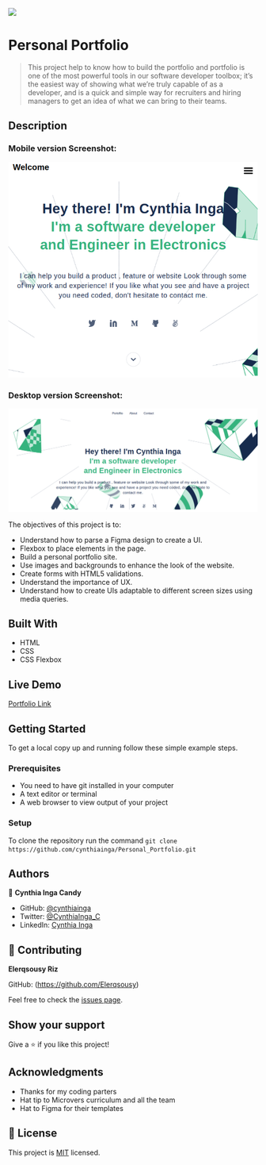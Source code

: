 ![](https://img.shields.io/badge/Microverse-blueviolet)

# Personal Portfolio

> This project help to know how to build the portfolio and portfolio is one of the most powerful tools in our software developer toolbox; it’s the easiest way of showing what we’re truly capable of as a developer, and is a quick and simple way for recruiters and hiring managers to get an idea of what we can bring to their teams.

## Description

### Mobile version Screenshot:

![screenshot](./image/Screenshot1.png/)

### Desktop version Screenshot:

![screenshot](./image/screenshot2.png/)

The objectives of this project is to:

- Understand how to parse a Figma design to create a UI.
- Flexbox to place elements in the page.
- Build a personal portfolio site.
- Use images and backgrounds to enhance the look of the website.
- Create forms with HTML5 validations.
- Understand the importance of UX.
- Understand how to create UIs adaptable to different screen sizes using media queries.


## Built With

- HTML
- CSS
- CSS Flexbox

## Live Demo

[Portfolio Link](https://cynthiainga.github.io/)


## Getting Started

To get a local copy up and running follow these simple example steps.

### Prerequisites

- You need to have git installed in your computer
- A text editor or terminal
- A web browser to view output of your project

### Setup

To clone the repository run the command `git clone https://github.com/cynthiainga/Personal_Portfolio.git`


## Authors

👤 **Cynthia Inga Candy**

- GitHub: [@cynthiainga](https://github.com/cynthiainga)
- Twitter: [@CynthiaInga_C](https://twitter.com/CynthiaInga_C)
- LinkedIn: [Cynthia Inga](https://www.linkedin.com/in/cynthia-inga/)

## 🤝 Contributing

**Elerqsousy Riz**

GitHub: (https://github.com/Elerqsousy)

Feel free to check the [issues page](../../issues/).

## Show your support

Give a ⭐️ if you like this project!

## Acknowledgments

- Thanks for my coding parters
- Hat tip to Microvers curriculum and all the team
- Hat to Figma for their templates

## 📝 License

This project is [MIT](./MIT.md) licensed.
